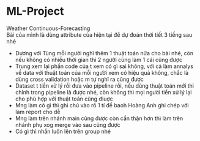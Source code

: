# ML-Project
Weather Continuous-Forecasting  
Bài của mình là dùng attribute của hiện tại để dự đoán thời tiết 3 tiếng sau nhé  
- Dương với Tùng mỗi người nghĩ thêm 1 thuật toán nữa cho bài nhé, còn nếu không có nhiều thời gian thì 2 người cùng làm 1 cái cũng được  
- Trung xem lại phần code của t xem có gì sai không, với cả làm annalys về data với thuật toán của mỗi người xem có hiệu quả không, chắc là dùng cross validation hoặc m tự nghĩ ra cũng được  
- Dataset t tiền xử lý rồi đưa vào pipeline rồi, nếu dùng thuật toán mới thì chỉnh trong pipeline là được nhé, còn không thì mọi người tiền xử lý lại cho phù hợp với thuật toán cũng điuợc  
- Mng làm có gì thì ghi chú vào rõ 1 tí để baoh Hoàng Anh ghi chép với làm report cho dễ  
- Mng làm trên nhánh main cũng được còn cẩn thận hơn thì làm trên nhánh phụ xog merge vào sau cũng được  
- Có gì thì nhắn luôn lên trên group nhé
